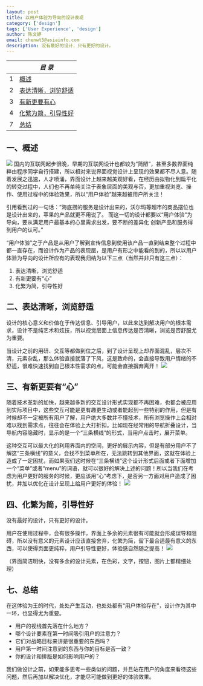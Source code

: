 ```yaml
---
layout: post
title: 以用户体验为导向的设计表现
category: ['design']
tags: ['User Experience', 'design']
author: 陈文婷
email: chenwt5@asiainfo.com
description: 没有最好的设计，只有更好的设计。
---
```


|  |  *目 录* |
| --- | --- |
| 1 | [概述](#overview) |
| 2 | [表达清晰，浏览舒适](#chapter1) |
| 3 | [有新更要有心](#chapter2) |
| 4 | [化繁为简，引导性好](#chapter3) |
| 7 | [总结](#summary) |

## 一、概述<i id="overview"></i>
![](/images/chenwt/user-experience/1.0.jpg)
国内的互联网起步很晚，早期的互联网设计也都较为“简陋”，甚至多数界面纯粹由程序同学自行搭建，所以相对来说界面视觉设计上呈现的效果都不尽人意。随着发展之迅速，人才喷涌，界面设计上越来越美观好看，在经历由拟物化到扁平化的转变过程中，人们也不再单纯关注于表象层面的美观与否，更加重视浏览、操作、使用过程中的体验效果，所以“用户体验”越来越被用户所关注！

引用看到过的一句话：”海底捞的服务是设计出来的，沃尔玛等超市的商品摆位也是设计出来的，苹果的产品就更不用说了。 而这一切的设计都要以“用户体验”为导向，要从满足用户最基本的心里需求出发，要不断的差异化 创新产品和服务得到用户的认可。”

“用户体验”之于产品是从用户了解到宣传信息到使用该产品一直到结束整个过程中都一直存在，而设计作为产品的表现层，是用户有形之中能看的到的，所以以用户体验为导向的设计所应有的表现我归纳为以下三点（当然并非只有这三点）：

1. 表达清晰，浏览舒适
2. 有新更要有“心”
3. 化繁为简，引导性好

<i id="chapter1"></i>
## 二、表达清晰，浏览舒适

设计的核心意义和价值在于传达信息、引导用户，以此来达到解决用户的根本需求，设计不是纯艺术和炫技，所以视觉层面上信息传达是否清晰，浏览是否舒服尤为重要。

当设计之前的用研、交互等都做到位之后，到了设计呈现上却界面混乱，层次不清，元素杂乱，那么体验直接就落了下风，这是致命的，会直接导致用户情绪的不舒适，很难快速找到自己根本性需求的点，可能会直接摒弃离开！
![](/images/chenwt/user-experience/2.0.jpg)


<i id="chapter2"></i>
## 三、有新更要有“心”

随着技术革新的加快，越来越多新的交互设计形式实现都不再困难，也都会被应用到实际项目中，这些交互可能是更有趣更生动或者能起到一些特别的作用，但是有时候却不一定被所有用户了解，用户绝大多数并不懂技术，所有浏览操作上会相对难以找到需求点，往往会在体验上大打折扣。比如现在经常用的导航折叠设计，当导航内容隐藏时，显示的是一个“三条横线”的形式，当用户点击时，展开菜单。

这种交互可以最大化的利用界面内的空间，更好的展示内容，但是有部分用户不了解这“三条横线”的意义，会找不到菜单所在，无法跳转到其他界面，这就在体验上造成了一定困扰，而如果我们这时候在“三条横线”这个设计形式后面或者下面增加一个“菜单”或者“menu”的词语，就可以很好的解决上述的问题！所以当我们在考虑为用户更好的服务的时候，更应该用“心”考虑下，是否另一方面对用户造成了困扰，并加以优化在设计呈现上给用户更好的体验！
![](/images/chenwt/user-experience/3.0.jpg)

<i id="chapter3"></i>
## 四、化繁为简，引导性好

没有最好的设计，只有更好的设计。

用户在使用过程中，会有很多操作，界面上多余的元素很有可能就会形成误导和阻碍，所以没有意义的元素设计应该直接舍弃，化繁为简，留下最合适最有意义的东西，可以使得页面更纯粹，用户引导性更好，体验感自然随之提高！
![](/images/chenwt/user-experience/4.0.jpg)

（界面简洁明快，没有多余的设计元素，在色彩，文字，按钮，图片上都精细处理）

<i id="summary"></i>
## 七、总结

在这体验为王的时代，处处产生互动，也处处都有“用户体验存在”，设计作为其中一环，也显得尤为重要。

* 用户的视线首先落在什么地方？
* 哪个设计要素在第一时间吸引用户的注意力？
* 它们对战略目标来讲是很重要的东西吗？
* 用户第一时间注意到的东西与你的目标是否一致？
* 你的设计和排版是如何影响用户的？

我们做设计之前，如果能多思考一些类似的问题，并且站在用户的角度来看待这些问题，然后再加以解决优化，才能尽可能做到更好的体验效果。



